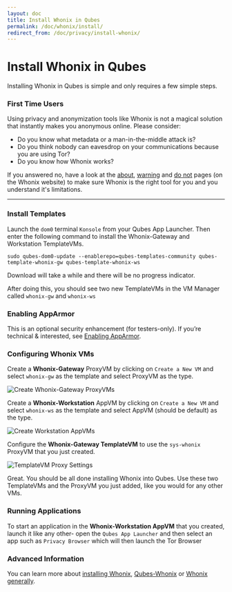 ```yaml
---
layout: doc
title: Install Whonix in Qubes
permalink: /doc/whonix/install/
redirect_from: /doc/privacy/install-whonix/
---
```



Install Whonix in Qubes
=======================

Installing Whonix in Qubes is simple and only requires a few simple steps.

### First Time Users

Using privacy and anonymization tools like Whonix is not a magical solution that instantly makes you anonymous online. Please consider:

* Do you know what metadata or a man-in-the-middle attack is?
* Do you think nobody can eavesdrop on your communications because you are using Tor?
* Do you know how Whonix works?

If you answered no, have a look at the [about](https://www.whonix.org/wiki/About), [warning](https://www.whonix.org/wiki/Warning) and [do not](https://www.whonix.org/wiki/DoNot) pages (on the Whonix website) to make sure Whonix is the right tool for you and you understand  it's limitations.

---

### Install Templates

Launch the `dom0` terminal `Konsole` from your Qubes App Launcher. Then enter the following command to install the Whonix-Gateway and Workstation TemplateVMs.

~~~
sudo qubes-dom0-update --enablerepo=qubes-templates-community qubes-template-whonix-gw qubes-template-whonix-ws
~~~

Download will take a while and there will be no progress indicator.

After doing this, you should see two new TemplateVMs in the VM Manager called `whonix-gw` and `whonix-ws`

### Enabling AppArmor

This is an optional security enhancement (for testers-only). If you’re technical & interested, see [Enabling AppArmor](/doc/privacy/customizing-whonix/).

### Configuring Whonix VMs

Create a **Whonix-Gateway** ProxyVM by clicking on `Create a New VM` and select `whonix-gw` as the template and select ProxyVM as the type.

![Create Whonix-Gateway ProxyVMs](/attachment/wiki/Whonix/Create_Qubes-Whonix-Gateway_ProxyVM.png)

Create a **Whonix-Workstation** AppVM by clicking on `Create a New VM` and select `whonix-ws` as the template and select AppVM (should be default) as the type.

![Create Workstation AppVMs](/attachment/wiki/Whonix/Create_Qubes-Whonix-Workstation_AppVM.png)

Configure the **Whonix-Gateway TemplateVM** to use the `sys-whonix` ProxyVM that you just created.

![TemplateVM Proxy Settings](/attachment/wiki/Whonix/Qubes-Whonix-Gateway_TemplateVM_Qubes_VM_Manager_Settings.png)

Great. You should be all done installing Whonix into Qubes. Use these two TemplateVMs and the ProxyVM you just added, like you would for any other VMs.

### Running Applications

To start an application in the **Whonix-Workstation AppVM** that you created, launch it like any other- open the `Qubes App Launcher` and then select an app such as `Privacy Browser` which will then launch the Tor Browser

### Advanced Information

You can learn more about [installing Whonix](https://www.whonix.org/wiki/Qubes/Install), [Qubes-Whonix](https://www.whonix.org/wiki/Qubes) or [Whonix generally](https://www.whonix.org).
